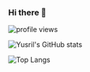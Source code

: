 ### Hi there 👋

<!--
**bayazidsustami/bayazidsustami** is a ✨ _special_ ✨ repository because its `README.md` (this file) appears on your GitHub profile.

Here are some ideas to get you started:

- 🔭 I’m currently working on ...
- 🌱 I’m currently learning ...
- 👯 I’m looking to collaborate on ...
- 🤔 I’m looking for help with ...
- 💬 Ask me about ...
- 📫 How to reach me: ...
- 😄 Pronouns: ...
- ⚡ Fun fact: ...
-->

![profile views](https://komarev.com/ghpvc/?username=bayazidsustami)

![Yusril's GitHub stats](https://github-readme-stats.vercel.app/api?username=bayazidsustami&count_private=true&show_icons=true&theme=dark)

![Top Langs](https://github-readme-stats.vercel.app/api/top-langs/?username=bayazidsustami&layout=compact&theme=dark)

